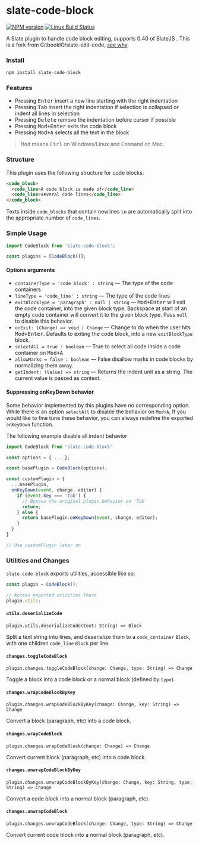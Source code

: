 # slate-code-block

[![NPM version](https://badge.fury.io/js/slate-code-block.svg)](http://badge.fury.io/js/slate-code-block)
[![Linux Build Status](https://travis-ci.org/linonetwo/slate-code-block.png?branch=master)](https://travis-ci.org/linonetwo/slate-code-block)

A Slate plugin to handle code block editing, supports 0.40 of SlateJS . This is a fork from GitbookIO/slate-edit-code, [see why](https://github.com/GitbookIO/slate/blob/master/Readme.md).

### Install

```js
npm install slate-code-block
```

### Features

- Pressing <kbd>Enter</kbd> insert a new line starting with the right indentation
- Pressing <kbd>Tab</kbd> insert the right indentation if selection is collapsed or indent all lines in selection
- Pressing <kbd>Delete</kbd> remove the indentation before cursor if possible
- Pressing <kbd>Mod+Enter</kbd> exits the code block
- Pressing <kbd>Mod+A</kbd> selects all the text in the block

> <kbd>Mod</kbd> means <kbd>Ctrl</kbd> on Windows/Linux and <kbd>Command</kbd> on Mac.

### Structure

This plugin uses the following structure for code blocks:

```html
<code_block>
  <code_line>A code block is made of</code_line>
  <code_line>several code lines</code_line>
</code_block>
```

Texts inside `code_blocks` that contain newlines `\n` are automatically split into the appropriate number of `code_lines`.

### Simple Usage

```js
import CodeBlock from 'slate-code-block';

const plugins = [CodeBlock()];
```

#### Options arguments

- `containerType = 'code_block' : string` — The type of the code containers
- `lineType = 'code_line' : string` — The type of the code lines
- `exitBlockType = 'paragraph' : null | string` — <kbd>Mod+Enter</kbd> will exit the code container, into the given block type. Backspace at start of an empty code container will convert it to the given block type. Pass `null` to disable this behavior.
- `onExit: (Change) => void | Change` — Change to do when the user hits <kbd>Mod+Enter</kbd>. Defaults to exiting the code block, into a new `exitBlockType` block.
- `selectAll = true : boolean` — True to select all code inside a code container on <kbd>Mod+A</kbd>
- `allowMarks = false : boolean` — False disallow marks in code blocks by normalizing them away.
- `getIndent: (Value) => string` — Returns the indent unit as a string. The current value is passed as context.

#### Suppressing onKeyDown behavior

Some behavior implemented by this plugins have no corresponding option. While there is an option `selectAll` to disable the behavior on `Mod+A`, If you would like to fine tune these behavior, you can always redefine the exported `onKeyDown` function.

The following example disable all indent behavior

```js
import CodeBlock from 'slate-code-block'

const options = { ... };

const basePlugin = CodeBlock(options);

const customPlugin = {
  ...basePlugin,
  onKeyDown(event, change, editor) {
    if (event.key === 'Tab') {
      // Bypass the original plugin behavior on `Tab`
      return;
    } else {
      return basePlugin.onKeyDown(event, change, editor);
    }
  }
}

// Use customPlugin later on
```

### Utilities and Changes

`slate-code-block` exports utilities, accessible like so:

```js
const plugin = CodeBlock();

// Access exported utilities there
plugin.utils;
```

#### `utils.deserializeCode`

`plugin.utils.deserializeCode(text: String) => Block`

Split a text string into lines, and deserialize them to a `code_container` `Block`, with one children `code_line` `Block` per line.

#### `changes.toggleCodeBlock`

`plugin.changes.toggleCodeBlock(change: Change, type: String) => Change`

Toggle a block into a code block or a normal block (defined by `type`).

#### `changes.wrapCodeBlockByKey`

`plugin.changes.wrapCodeBlockByKey(change: Change, key: String) => Change`

Convert a block (paragraph, etc) into a code block.

#### `changes.wrapCodeBlock`

`plugin.changes.wrapCodeBlock(change: Change) => Change`

Convert current block (paragraph, etc) into a code block.

#### `changes.unwrapCodeBlockByKey`

`plugin.changes.unwrapCodeBlockByKey(change: Change, key: String, type: String) => Change`

Convert a code block into a normal block (paragraph, etc).

#### `changes.unwrapCodeBlock`

`plugin.changes.unwrapCodeBlock(change: Change, type: String) => Change`

Convert current code block into a normal block (paragraph, etc).
